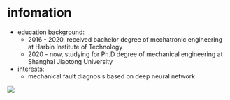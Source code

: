 # infomation

* education background:
  * 2016 - 2020,  received bachelor degree of mechatronic engineering at Harbin Institute of Technology
  * 2020 - now, studying for Ph.D degree of mechanical engineering at Shanghai Jiaotong University
* interests:
  * mechanical fault diagnosis based on deep neural network

<img src="./figures/饮水思源.jpg" witdth ="20" />
